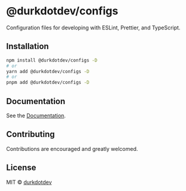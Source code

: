 # @durkdotdev/configs

Configuration files for developing with ESLint, Prettier, and TypeScript.

## Installation

```bash
npm install @durkdotdev/configs -D
# or
yarn add @durkdotdev/configs -D
# or
pnpm add @durkdotdev/configs -D

```

## Documentation

See the [Documentation](/packages/configs/README.md).

## Contributing

Contributions are encouraged and greatly welcomed.

## License

MIT © [durkdotdev](https://github.com/durkdotdev)
